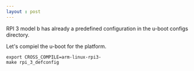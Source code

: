 ```yaml
---
layout : post
---
```

RPI 3 model b has already a predefined configuration in the u-boot configs directory.

Let's compiel the u-boot for the platform.

```
export CROSS_COMPILE=arm-linux-rpi3-
make rpi_3_defconfig
